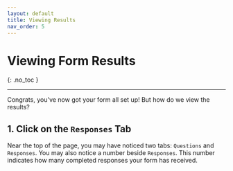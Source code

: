 ```yaml
---
layout: default
title: Viewing Results
nav_order: 5
---
```


# Viewing Form Results

{: .no_toc }

---

Congrats, you've now got your form all set up! But how do we view the results?

## 1. Click on the `Responses` Tab

Near the top of the page, you may have noticed two tabs: `Questions` and `Responses`. You may also notice a number beside `Responses`. This number indicates how many completed responses your form has received.
